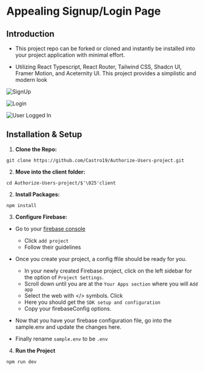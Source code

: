 # Appealing Signup/Login Page

## Introduction

- This project repo can be forked or cloned and instantly be installed into your project application with minimal effort.

- Utilizing React Typescript, React Router, Tailwind CSS, Shadcn UI, Framer Motion, and Aceternity UI. This project provides a simplistic and modern look

![SignUp](https://live.staticflickr.com/65535/53665681325_a91226281c.jpg)

![Login](https://live.staticflickr.com/65535/53664353417_6acbfdf77a.jpg)

![User Logged In](https://live.staticflickr.com/65535/53664353412_7cc1a7150b.jpg)

## Installation & Setup

1.  **Clone the Repo:**

```
git clone https://github.com/Castro19/Authorize-Users-project.git
```

2. **Move into the client folder:**

```
cd Authorize-Users-project/$'\025'client
```

2. **Install Packages:**

```
npm install
```

3. **Configure Firebase:**

- Go to your [firebase console](https://console.firebase.google.com/u/0/)

  - Click `add project`
  - Follow their guidelines

- Once you create your project, a config ffile should be ready for you.

  - In your newly created Firebase project, click on the left sidebar for the option of `Project Settings`.
  - Scroll down until you are at the `Your Apps section` where you will `Add app`
  - Select the web with </> symbols. Click
  - Here you should get the `SDK setup and configuration`
  - Copy your firebaseConfig options.

- Now that you have your firebase configuration file, go into the sample.env and update the changes here.

- Finally rename `sample.env` to be `.env`

4. **Run the Project**

```
npm run dev
```
